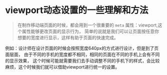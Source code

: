 # viewport动态设置的一些理解和方法

> 在制作移动端页面的时候，都会用到一个很重要的 `meta` 属性：viewport,这个属性能够更改页面的显示行为，
简单的说就是我们可以让页面按任意你想要的宽度进行显示，这样有助于页面的快速完成。

例如：设计师在设计页面的时候会按照宽度640px的方式进行设计，但是到了页面层面，
由于不同的手机的宽度都不相同，相同的页面在不同的手机上会有不同的显示效果，
这个时候可能就需要我们去手动调整不同的手机下的样式，会比较麻烦，这个时候我们就可以借助viewport进行统一的设置。

###

